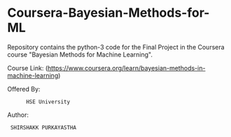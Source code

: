 # Coursera-Bayesian-Methods-for-ML
Repository contains the python-3 code for the Final Project in the Coursera course "Bayesian Methods for Machine Learning".



Course Link: (https://www.coursera.org/learn/bayesian-methods-in-machine-learning)

Offered By:

          HSE University

Author:
              
     SHIRSHAKK PURKAYASTHA
